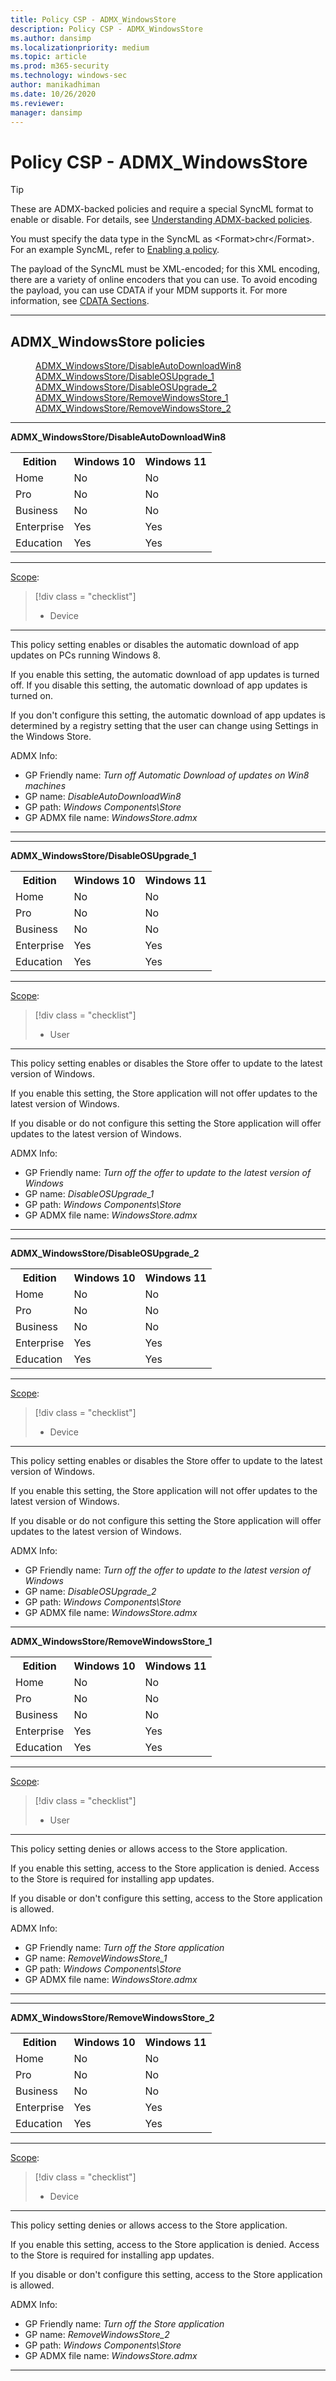 ```yaml
---
title: Policy CSP - ADMX_WindowsStore
description: Policy CSP - ADMX_WindowsStore
ms.author: dansimp
ms.localizationpriority: medium
ms.topic: article
ms.prod: m365-security
ms.technology: windows-sec
author: manikadhiman
ms.date: 10/26/2020
ms.reviewer: 
manager: dansimp
---
```


# Policy CSP - ADMX_WindowsStore
>[!TIP]
> These are ADMX-backed policies and require a special SyncML format to enable or disable. For details, see [Understanding ADMX-backed policies](./understanding-admx-backed-policies.md).
> 
> You must specify the data type in the SyncML as &lt;Format&gt;chr&lt;/Format&gt;. For an example SyncML, refer to [Enabling a policy](./understanding-admx-backed-policies.md#enabling-a-policy).
> 
> The payload of the SyncML must be XML-encoded; for this XML encoding, there are a variety of online encoders that you can use. To avoid encoding the payload, you can use CDATA if your MDM supports it. For more information, see [CDATA Sections](http://www.w3.org/TR/REC-xml/#sec-cdata-sect).




<hr/>

<!--Policies-->
## ADMX_WindowsStore policies  

<dl>
  <dd>
    <a href="#admx-windowsstore-disableautodownloadwin8">ADMX_WindowsStore/DisableAutoDownloadWin8</a>
  </dd>
  <dd>
    <a href="#admx-windowsstore-disableosupgrade-1">ADMX_WindowsStore/DisableOSUpgrade_1</a>
  </dd>
  <dd>
    <a href="#admx-windowsstore-disableosupgrade-2">ADMX_WindowsStore/DisableOSUpgrade_2</a>
  </dd>
  <dd>
    <a href="#admx-windowsstore-removewindowsstore-1">ADMX_WindowsStore/RemoveWindowsStore_1</a>
  </dd>
  <dd>
    <a href="#admx-windowsstore-removewindowsstore-2">ADMX_WindowsStore/RemoveWindowsStore_2</a>
  </dd>
</dl>


<hr/>

<!--Policy-->
<a href="" id="admx-windowsstore-disableautodownloadwin8"></a>**ADMX_WindowsStore/DisableAutoDownloadWin8**  

<!--SupportedSKUs-->
<table>
<tr>
    <th>Edition</th>
    <th>Windows 10</th>
    <th>Windows 11</th> 
</tr>
<tr>
    <td>Home</td>
    <td>No</td>
    <td>No</td>
</tr>
<tr>
    <td>Pro</td>
    <td>No</td>
    <td>No</td>
</tr>
<tr>
    <td>Business</td>
    <td>No</td>
    <td>No</td>
</tr>
<tr>
    <td>Enterprise</td>
    <td>Yes</td>
    <td>Yes</td>
</tr>
<tr>
    <td>Education</td>
    <td>Yes</td>
    <td>Yes</td>
</tr>
</table>

<!--/SupportedSKUs-->
<hr/>

<!--Scope-->
[Scope](./policy-configuration-service-provider.md#policy-scope):

> [!div class = "checklist"]
> * Device

<hr/>

<!--/Scope-->
<!--Description-->
This policy setting enables or disables the automatic download of app updates on PCs running Windows 8.

If you enable this setting, the automatic download of app updates is turned off.  If you disable this setting, the automatic download of app updates is turned on.

If you don't configure this setting, the automatic download of app updates is determined by a registry setting that the user can change using Settings in the Windows Store.

<!--/Description-->


<!--ADMXBacked-->
ADMX Info:  
-   GP Friendly name: *Turn off Automatic Download of updates on Win8 machines*
-   GP name: *DisableAutoDownloadWin8*
-   GP path: *Windows Components\Store*
-   GP ADMX file name: *WindowsStore.admx*

<!--/ADMXBacked-->
<!--/Policy-->
<hr/>

<hr/>

<!--Policy-->
<a href="" id="admx-windowsstore-disableosupgrade-1"></a>**ADMX_WindowsStore/DisableOSUpgrade_1**  

<!--SupportedSKUs-->
<table>
<tr>
    <th>Edition</th>
    <th>Windows 10</th>
    <th>Windows 11</th> 
</tr>
<tr>
    <td>Home</td>
    <td>No</td>
    <td>No</td>
</tr>
<tr>
    <td>Pro</td>
    <td>No</td>
    <td>No</td>
</tr>
<tr>
    <td>Business</td>
    <td>No</td>
    <td>No</td>
</tr>
<tr>
    <td>Enterprise</td>
    <td>Yes</td>
    <td>Yes</td>
</tr>
<tr>
    <td>Education</td>
    <td>Yes</td>
    <td>Yes</td>
</tr>
</table>


<!--/SupportedSKUs-->
<hr/>

<!--Scope-->
[Scope](./policy-configuration-service-provider.md#policy-scope):

> [!div class = "checklist"]
> * User

<hr/>

<!--/Scope-->
<!--Description-->
This policy setting enables or disables the Store offer to update to the latest version of Windows.

If you enable this setting, the Store application will not offer updates to the latest version of Windows.

If you disable or do not configure this setting the Store application will offer updates to the latest version of Windows.

<!--/Description-->


<!--ADMXBacked-->
ADMX Info:  
-   GP Friendly name: *Turn off the offer to update to the latest version of Windows*
-   GP name: *DisableOSUpgrade_1*
-   GP path: *Windows Components\Store*
-   GP ADMX file name: *WindowsStore.admx*

<!--/ADMXBacked-->
<!--/Policy-->
<hr/>

<hr/>

<!--Policy-->
<a href="" id="admx-windowsstore-disableosupgrade-2"></a>**ADMX_WindowsStore/DisableOSUpgrade_2**  

<!--SupportedSKUs-->
<table>
<tr>
    <th>Edition</th>
    <th>Windows 10</th>
    <th>Windows 11</th> 
</tr>
<tr>
    <td>Home</td>
    <td>No</td>
    <td>No</td>
</tr>
<tr>
    <td>Pro</td>
    <td>No</td>
    <td>No</td>
</tr>
<tr>
    <td>Business</td>
    <td>No</td>
    <td>No</td>
</tr>
<tr>
    <td>Enterprise</td>
    <td>Yes</td>
    <td>Yes</td>
</tr>
<tr>
    <td>Education</td>
    <td>Yes</td>
    <td>Yes</td>
</tr>
</table>


<!--/SupportedSKUs-->
<hr/>

<!--Scope-->
[Scope](./policy-configuration-service-provider.md#policy-scope):

> [!div class = "checklist"]
> * Device

<hr/>

<!--/Scope-->
<!--Description-->
This policy setting enables or disables the Store offer to update to the latest version of Windows.

If you enable this setting, the Store application will not offer updates to the latest version of Windows.

If you disable or do not configure this setting the Store application will offer updates to the latest version of Windows.

<!--/Description-->


<!--ADMXBacked-->
ADMX Info:  
-   GP Friendly name: *Turn off the offer to update to the latest version of Windows*
-   GP name: *DisableOSUpgrade_2*
-   GP path: *Windows Components\Store*
-   GP ADMX file name: *WindowsStore.admx*

<!--/ADMXBacked-->
<!--/Policy-->


<hr/>

<!--Policy-->
<a href="" id="admx-windowsstore-removewindowsstore-1"></a>**ADMX_WindowsStore/RemoveWindowsStore_1**  

<!--SupportedSKUs-->
<table>
<tr>
    <th>Edition</th>
    <th>Windows 10</th>
    <th>Windows 11</th> 
</tr>
<tr>
    <td>Home</td>
    <td>No</td>
    <td>No</td>
</tr>
<tr>
    <td>Pro</td>
    <td>No</td>
    <td>No</td>
</tr>
<tr>
    <td>Business</td>
    <td>No</td>
    <td>No</td>
</tr>
<tr>
    <td>Enterprise</td>
    <td>Yes</td>
    <td>Yes</td>
</tr>
<tr>
    <td>Education</td>
    <td>Yes</td>
    <td>Yes</td>
</tr>
</table>


<!--/SupportedSKUs-->
<hr/>

<!--Scope-->
[Scope](./policy-configuration-service-provider.md#policy-scope):

> [!div class = "checklist"]
> * User

<hr/>

<!--/Scope-->
<!--Description-->
This policy setting denies or allows access to the Store application.

If you enable this setting, access to the Store application is denied. Access to the Store is required for installing app updates.

If you disable or don't configure this setting, access to the Store application is allowed.

<!--/Description-->


<!--ADMXBacked-->
ADMX Info:  
-   GP Friendly name: *Turn off the Store application*
-   GP name: *RemoveWindowsStore_1*
-   GP path: *Windows Components\Store*
-   GP ADMX file name: *WindowsStore.admx*

<!--/ADMXBacked-->
<!--/Policy-->
<hr/>

<hr/>

<!--Policy-->
<a href="" id="admx-windowsstore-removewindowsstore-2"></a>**ADMX_WindowsStore/RemoveWindowsStore_2**  

<!--SupportedSKUs-->
<table>
<tr>
    <th>Edition</th>
    <th>Windows 10</th>
    <th>Windows 11</th> 
</tr>
<tr>
    <td>Home</td>
    <td>No</td>
    <td>No</td>
</tr>
<tr>
    <td>Pro</td>
    <td>No</td>
    <td>No</td>
</tr>
<tr>
    <td>Business</td>
    <td>No</td>
    <td>No</td>
</tr>
<tr>
    <td>Enterprise</td>
    <td>Yes</td>
    <td>Yes</td>
</tr>
<tr>
    <td>Education</td>
    <td>Yes</td>
    <td>Yes</td>
</tr>
</table>


<!--/SupportedSKUs-->
<hr/>

<!--Scope-->
[Scope](./policy-configuration-service-provider.md#policy-scope):

> [!div class = "checklist"]
> * Device

<hr/>

<!--/Scope-->
<!--Description-->
This policy setting denies or allows access to the Store application.

If you enable this setting, access to the Store application is denied. Access to the Store is required for installing app updates.

If you disable or don't configure this setting, access to the Store application is allowed.

<!--/Description-->


<!--ADMXBacked-->
ADMX Info:  
-   GP Friendly name: *Turn off the Store application*
-   GP name: *RemoveWindowsStore_2*
-   GP path: *Windows Components\Store*
-   GP ADMX file name: *WindowsStore.admx*

<!--/ADMXBacked-->
<!--/Policy-->
<hr/>


<!--/Policies-->